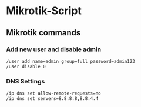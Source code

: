 # Mikrotik-Script

## Mikrotik commands
### Add new user and disable admin
```commandline
/user add name=admin group=full password=admin123
/user disable 0
```
### DNS Settings
```commandline
/ip dns set allow-remote-requests=no
/ip dns set servers=8.8.8.8,8.8.4.4
```

